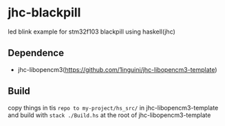 # jhc-blackpill
led blink example for stm32f103 blackpill using haskell(jhc)

## Dependence

- jhc-libopencm3(https://github.com/1inguini/jhc-libopencm3-template)

## Build
copy things in tis `repo to my-project/hs_src/` in jhc-libopencm3-template and build with `stack ./Build.hs` at the root of jhc-libopencm3-template
